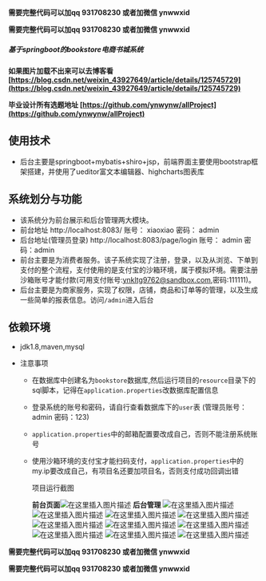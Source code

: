 **需要完整代码可以加qq  931708230 或者加微信  ynwwxid**

**需要完整代码可以加qq  931708230 或者加微信  ynwwxid**

##### 基于springboot的bookstore电商书城系统

**如果图片加载不出来可以去博客看
[https://blog.csdn.net/weixin_43927649/article/details/125745729](https://blog.csdn.net/weixin_43927649/article/details/125745729)**

**毕业设计所有选题地址
[https://github.com/ynwynw/allProject](https://github.com/ynwynw/allProject)**
## 使用技术

  - 后台主要是springboot+mybatis+shiro+jsp，前端界面主要使用bootstrap框架搭建，并使用了ueditor富文本编辑器、highcharts图表库 

## 系统划分与功能

  - 该系统分为前台展示和后台管理两大模块。 
  - 前台地址  http://localhost:8083/   账号： xiaoxiao   密码： admin
  - 后台地址(管理员登录) http://localhost:8083/page/login  账号： admin  密码：admin
  - 前台主要是为消费者服务。该子系统实现了注册，登录，以及从浏览、下单到支付的整个流程，支付使用的是支付宝的沙箱环境，属于模拟环境。需要注册沙箱账号才能付款(可用支付账号:ynkltg9762@sandbox.com,密码:111111)。  
  - 后台主要是为商家服务，实现了权限，店铺，商品和订单等的管理，以及生成一些简单的报表信息。访问`/admin`进入后台    

## 依赖环境

  - jdk1.8,maven,mysql

  - 注意事项

    - 在数据库中创建名为`bookstore`数据库,然后运行项目的`resource`目录下的sql脚本，记得在`application.properties`改数据库配置信息

    - 登录系统的账号和密码，请自行查看数据库下的`user`表 (管理员账号：admin 密码：123)

    - `application.properties`中的邮箱配置要改成自己，否则不能注册系统账号

    - 使用沙箱环境的支付宝才能扫码支付，`application.properties`中的my.ip要改成自己，有项目名还要加项目名，否则支付成功回调出错 

      项目运行截图
      
      **前台页面**![在这里插入图片描述](https://img-blog.csdnimg.cn/defc98f4a64d4ba8a068db4086cf3086.png#pic_center)
**后台管理**
![在这里插入图片描述](https://img-blog.csdnimg.cn/5ec505d0b75645a288d6bba0aab06aa2.png#pic_center)
![在这里插入图片描述](https://img-blog.csdnimg.cn/5265ee33d6bf44d98ff7f2ca04ec97f9.png#pic_center)
![在这里插入图片描述](https://img-blog.csdnimg.cn/c0e2e616e4cf4f30b299cd13ff9e9891.png#pic_center)
![在这里插入图片描述](https://img-blog.csdnimg.cn/e3b85afe69384641be8fc10b26b40414.png#pic_center)
![在这里插入图片描述](https://img-blog.csdnimg.cn/4d1577fb56924e83bb8bcac730e42638.png#pic_center)
![在这里插入图片描述](https://img-blog.csdnimg.cn/5a046e092fde4eec8bcfd404d6194e9f.png#pic_center)
![在这里插入图片描述](https://img-blog.csdnimg.cn/3b7f5d6c4d844d91acc44baabd9b7def.png#pic_center)
![在这里插入图片描述](https://img-blog.csdnimg.cn/6b49633692b441bda4bf46f0636e6af9.png#pic_center)
![在这里插入图片描述](https://img-blog.csdnimg.cn/69d67571c72f42b499784c02edd8d5c6.png#pic_center)
![在这里插入图片描述](https://img-blog.csdnimg.cn/caddb33c0a1a4d0087b037b256d5840b.png#pic_center)

    
**需要完整代码可以加qq  931708230 或者加微信  ynwwxid**

**需要完整代码可以加qq  931708230 或者加微信  ynwwxid**

